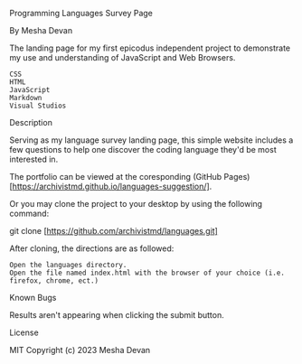Programming Languages Survey Page

By Mesha Devan

The landing page for my first epicodus independent project to demonstrate my use and understanding of JavaScript and Web Browsers.

    CSS
    HTML
    JavaScript
    Markdown
    Visual Studios

Description

Serving as my language survey landing page, this simple website includes a few questions to help one discover the coding language they'd be most interested in.

The portfolio can be viewed at the coresponding (GitHub Pages)[https://archivistmd.github.io/languages-suggestion/].

Or you may clone the project to your desktop by using the following command:

git clone [https://github.com/archivistmd/languages.git]

After cloning, the directions are as followed:

    Open the languages directory.
    Open the file named index.html with the browser of your choice (i.e. firefox, chrome, ect.)

Known Bugs

Results aren't appearing when clicking the submit button.

License

MIT Copyright (c) 2023 Mesha Devan
